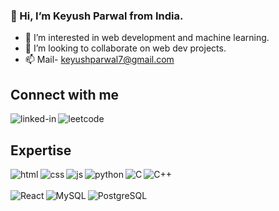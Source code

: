 ### 👋 Hi, I’m Keyush Parwal from India.
- 👀 I’m interested in web development and machine learning.
- 💞️ I’m looking to collaborate on web dev projects. 
- 📫 Mail- keyushparwal7@gmail.com
## Connect with me
[<img align="left" alt="linked-in" src="https://img.shields.io/badge/linkedin-%230077B5.svg?&style=for-the-badge&logo=linkedin&logoColor=white" />](https://www.linkedin.com/in/keyush-parwal-983a84226/)[<img align="left" alt="leetcode" src="https://img.shields.io/badge/LeetCode-000000?style=for-the-badge&logo=LeetCode&logoColor=#d16c06" />](https://leetcode.com/keyush/)
<br>
## Expertise
<div>
  <div>
<img align="left" alt="html" src="https://img.shields.io/badge/HTML5-E34F26?style=for-the-badge&logo=html5&logoColor=white"/><img align="left" alt="css" src="https://img.shields.io/badge/CSS3-1572B6?style=for-the-badge&logo=css3&logoColor=white" /><img align="left" alt="js" src="https://img.shields.io/badge/JavaScript-F7DF1E?style=for-the-badge&logo=javascript&logoColor=black" /><img align="left" alt="python" src="https://img.shields.io/badge/Python-14354C?style=for-the-badge&logo=python&logoColor=white" /><img align="left" alt="C" src="https://img.shields.io/badge/C-00599C?style=for-the-badge&logo=c&logoColor=white" /><img align="left" alt="C++" src="https://img.shields.io/badge/C%2B%2B-00599C?style=for-the-badge&logo=c%2B%2B&logoColor=whitee" /></div><div><br><br><img align="left" alt="React" src="https://img.shields.io/badge/React-20232A?style=for-the-badge&logo=react&logoColor=61DAFB" /><img align="left" alt="MySQL" src="https://img.shields.io/badge/MySQL-00000F?style=for-the-badge&logo=mysql&logoColor=white" /><img align="left" alt="PostgreSQL" src="https://img.shields.io/badge/PostgreSQL-316192?style=for-the-badge&logo=postgresql&logoColor=white" />
  </div>
</div>
<br>
